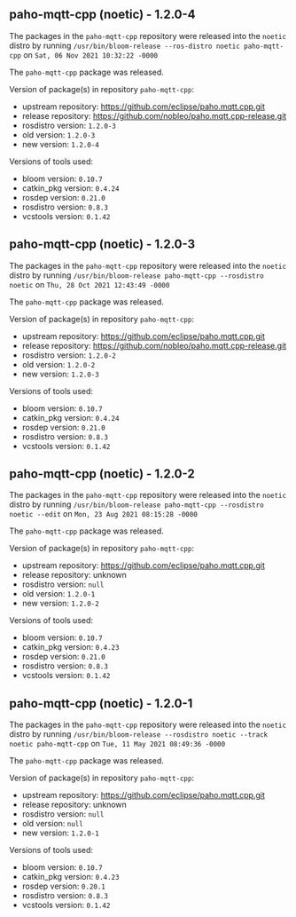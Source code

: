 ## paho-mqtt-cpp (noetic) - 1.2.0-4

The packages in the `paho-mqtt-cpp` repository were released into the `noetic` distro by running `/usr/bin/bloom-release --ros-distro noetic paho-mqtt-cpp` on `Sat, 06 Nov 2021 10:32:22 -0000`

The `paho-mqtt-cpp` package was released.

Version of package(s) in repository `paho-mqtt-cpp`:

- upstream repository: https://github.com/eclipse/paho.mqtt.cpp.git
- release repository: https://github.com/nobleo/paho.mqtt.cpp-release.git
- rosdistro version: `1.2.0-3`
- old version: `1.2.0-3`
- new version: `1.2.0-4`

Versions of tools used:

- bloom version: `0.10.7`
- catkin_pkg version: `0.4.24`
- rosdep version: `0.21.0`
- rosdistro version: `0.8.3`
- vcstools version: `0.1.42`


## paho-mqtt-cpp (noetic) - 1.2.0-3

The packages in the `paho-mqtt-cpp` repository were released into the `noetic` distro by running `/usr/bin/bloom-release paho-mqtt-cpp --rosdistro noetic` on `Thu, 28 Oct 2021 12:43:49 -0000`

The `paho-mqtt-cpp` package was released.

Version of package(s) in repository `paho-mqtt-cpp`:

- upstream repository: https://github.com/eclipse/paho.mqtt.cpp.git
- release repository: https://github.com/nobleo/paho.mqtt.cpp-release.git
- rosdistro version: `1.2.0-2`
- old version: `1.2.0-2`
- new version: `1.2.0-3`

Versions of tools used:

- bloom version: `0.10.7`
- catkin_pkg version: `0.4.24`
- rosdep version: `0.21.0`
- rosdistro version: `0.8.3`
- vcstools version: `0.1.42`


## paho-mqtt-cpp (noetic) - 1.2.0-2

The packages in the `paho-mqtt-cpp` repository were released into the `noetic` distro by running `/usr/bin/bloom-release paho-mqtt-cpp --rosdistro noetic --edit` on `Mon, 23 Aug 2021 08:15:28 -0000`

The `paho-mqtt-cpp` package was released.

Version of package(s) in repository `paho-mqtt-cpp`:

- upstream repository: https://github.com/eclipse/paho.mqtt.cpp.git
- release repository: unknown
- rosdistro version: `null`
- old version: `1.2.0-1`
- new version: `1.2.0-2`

Versions of tools used:

- bloom version: `0.10.7`
- catkin_pkg version: `0.4.23`
- rosdep version: `0.21.0`
- rosdistro version: `0.8.3`
- vcstools version: `0.1.42`


## paho-mqtt-cpp (noetic) - 1.2.0-1

The packages in the `paho-mqtt-cpp` repository were released into the `noetic` distro by running `/usr/bin/bloom-release --rosdistro noetic --track noetic paho-mqtt-cpp` on `Tue, 11 May 2021 08:49:36 -0000`

The `paho-mqtt-cpp` package was released.

Version of package(s) in repository `paho-mqtt-cpp`:

- upstream repository: https://github.com/eclipse/paho.mqtt.cpp.git
- release repository: unknown
- rosdistro version: `null`
- old version: `null`
- new version: `1.2.0-1`

Versions of tools used:

- bloom version: `0.10.7`
- catkin_pkg version: `0.4.23`
- rosdep version: `0.20.1`
- rosdistro version: `0.8.3`
- vcstools version: `0.1.42`


